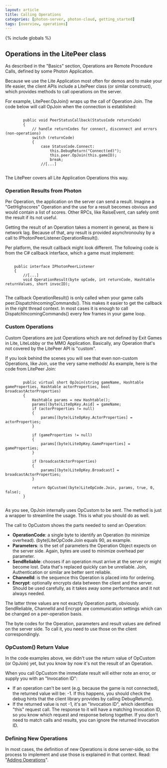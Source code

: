 ```yaml
---
layout: article
title: Calling Operations
categories: [photon-server, photon-cloud, getting_started]
tags: [overview, operations]
---
```

{% include globals %}

Operations in the LitePeer class
--------------------------------

As described in the "Basics" section, Operations are Remote Procedure
Calls, defined by some Photon Application.

Because we use the Lite Application most often for demos and to make
your life easier, the client APIs include a LitePeer class (or similar
construct), which provides methods to call operations on the server.

For example, LitePeer.OpJoin() wraps up the call of Operation Join. The
code below will call OpJoin when the connection is established:

~~~~ {.code}
    
        public void PeerStatusCallback(StatusCode returnCode)
        {
            // handle returnCodes for connect, disconnect and errors (non-operations)
            switch (returnCode)
            {
                case StatusCode.Connect:
                    this.DebugReturn("Connect(ed)");
                    this.peer.OpJoin(this.gameID);
                    break;
                //[...]
    
~~~~

The LitePeer covers all Lite Application Operations this way.

### Operation Results from Photon

Per Operation, the application on the server can send a result. Imagine
a "GetHighscores" Operation and the use for a result becomes obvious and
would contain a list of scores. Other RPCs, like RaiseEvent, can safely
omit the result if its not useful.

Getting the result of an Operation takes a moment in general, as there
is network lag. Because of that, any result is provided asynchronoulsy
by a call to IPhotonPeerListener.OperationResult().

Per platform, the result callback might look different. The following
code is from the C\# callback interface, which a game must implement:

~~~~ {.code}
    
    public interface IPhotonPeerListener
    {
        //[...]
        void OperationResult(byte opCode, int returnCode, Hashtable returnValues, short invocID);
    
~~~~

The callback OperationResult() is only called when your game calls
peer.DispatchIncomingCommands(). This makes it easier to get the
callback in the right thread context. In most cases it is enough to call
DispatchIncomingCommands() every few frames in your game loop.

### Custom Operations

Custom Operations are just Operations which are not defined by Exit
Games in Lite, LiteLobby or the MMO Application. Basically, any
Operation that's not covered by the LitePeer API is "custom".

If you look behind the scenes you will see that even non-custom
Operations, like Join, use the very same methods! As example, here is
the code from LitePeer Join:

~~~~ {.code}
    
        public virtual short OpJoin(string gameName, Hashtable gameProperties, Hashtable actorProperties, bool broadcastActorProperties)
        {
            Hashtable params = new Hashtable();
            params[(byte)LiteOpKey.Asid] = gameName;
            if (actorProperties != null)
            {
                params[(byte)LiteOpKey.ActorProperties] = actorProperties;
            }

            if (gameProperties != null)
            {
                params[(byte)LiteOpKey.GameProperties] = gameProperties;
            }

            if (broadcastActorProperties)
            {
                params[(byte)LiteOpKey.Broadcast] = broadcastActorProperties;
            }

            return OpCustom((byte)LiteOpCode.Join, params, true, 0, false);
        }
    
~~~~

As you see, OpJoin internally uses OpCustom to be sent. The method is
just a wrapper to streamline the usage. This is what you should do as
well.

The call to OpCustom shows the parts needed to send an Operation:

-   **OperationCode**: a single byte to identify an Operation (to
    minimize overhead). (byte)LiteOpCode.Join equals 90, as example.
-   **Parameters**: is the set of parameters the Operation Object
    expects on the server side. Again, bytes are used to minimize
    overhead per parameter.
-   **SendReliable**: chooses if an operation must arrive at the server
    or might become lost. Data that's replaced quickly can be
    unreliable. Join, Authentication or similar are better sent
    reliable.
-   **ChannelId**: is the sequence this Operation is placed into for
    ordering.
-   **Encrypt**: optionally encrypts data between the client and the
    server. Should be used carefully, as it takes away some performance
    and it not always needed.

The latter three values are not exactly Operation parts, obviously.
SendReliable, ChannelId and Encrypt are communication settings which can
be changed on a per-operation basis.

The byte codes for the Operation, parameters and result values are
defined on the server side. To call it, you need to use those on the
client correspondingly.

### OpCustom() Return Value

In the code examples above, we didn't use the return value of OpCustom
(or OpJoin) yet, but you know by now it's not the result of an
Operation.

When you call OpCustom the immediate result will either note an error,
or supply you with an "Invocation ID":

-   If an operation can't be sent (e.g. because the game is not
    connected), the returned value will be: -1. If this happens, you
    should check the debug hints that the client library provides by
    calling DebugReturn().
-   If the returned value is not -1, it's an "Invocation ID", which
    identifies "this" request call. The response to it will have a
    matching Invocation ID, so you know which request and response
    belong together. If you don't need to match calls and results, you
    can ignore the returned Invocation ID.

### Defining New Operations

In most cases, the definition of new Operations is done server-side, so
the process to implement and use those is explained in that context.
Read: "[Adding Operations](/liteandlitelobbyaddon/addingoperations)".
